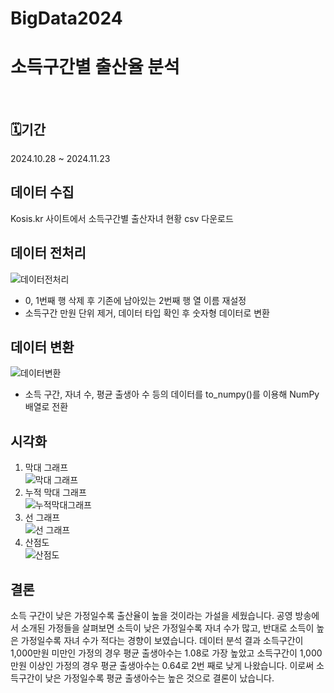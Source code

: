 # BigData2024
# 소득구간별 출산율 분석
<br>

## 🗓️기간
2024.10.28 ~ 2024.11.23
<br>

## 데이터 수집
Kosis.kr 사이트에서 소득구간별 출산자녀 현황 csv 다운로드

## 데이터 전처리
![데이터전처리](https://github.com/user-attachments/assets/cede4d6d-f3c9-4348-be1e-3da75d261947)<br>  
- 0, 1번째 행 삭제 후 기존에 남아있는 2번째 행 열 이름 재설정<br>
- 소득구간 만원 단위 제거, 데이터 타입 확인 후 숫자형 데이터로 변환<br>

## 데이터 변환
![데이터변환](https://github.com/user-attachments/assets/2c97bf6e-2bac-4ce2-921a-c30b4929f23e)<br>
- 소득 구간, 자녀 수, 평균 출생아 수 등의 데이터를 to_numpy()를 이용해 NumPy 배열로 전환

## 시각화
1. 막대 그래프 <br>
![막대 그래프](https://github.com/user-attachments/assets/851f2d9a-18f7-409b-9390-9494fc41981e)<br>
2. 누적 막대 그래프 <br>
![누적막대그래프](https://github.com/user-attachments/assets/c7ea5c9a-b2bb-4a66-93fb-9dfaba8d3287)<br>
3. 선 그래프 <br>
![선 그래프](https://github.com/user-attachments/assets/986d7499-34d6-47c3-bf46-9f949501e29d)<br>
4. 산점도 <br>
![산점도](https://github.com/user-attachments/assets/bc60033f-b325-4c0d-a7a6-8789a52db66f)

## 결론
소득 구간이 낮은 가정일수록 출산율이 높을 것이라는 가설을 세웠습니다. 공영 방송에서 소개된 가정들을 살펴보면 소득이 낮은 가정일수록 자녀 수가 많고, 반대로 소득이 높은 가정일수록 자녀 수가 적다는 경향이 보였습니다. 데이터 분석 결과 소득구간이 1,000만원 미만인 가정의 경우 평균 출생아수는 1.08로 가장 높았고 소득구간이 1,000만원 이상인 가정의 경우 평균 출생아수는 0.64로 2번 째로 낮게 나왔습니다. 이로써 소득구간이 낮은 가정일수록 평균 출생아수는 높은 것으로 결론이 났습니다.


